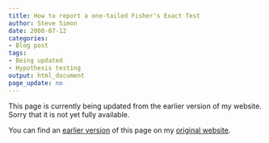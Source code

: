 ```yaml
---
title: How to report a one-tailed Fisher's Exact Test
author: Steve Simon
date: 2008-07-12
categories:
- Blog post
tags:
- Being updated
- Hypothesis testing
output: html_document
page_update: no
---
```


This page is currently being updated from the earlier version of my website. Sorry that it is not yet fully available.

<!---More--->

You can find an [earlier version][sim1] of this page on my [original website][sim2].

[sim1]: http://www.pmean.com/08/OneTailed.html
[sim2]: http://www.pmean.com/original_site.html
